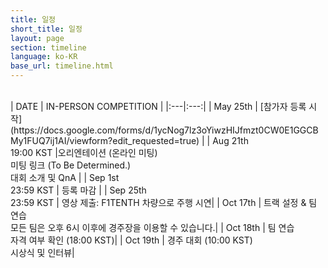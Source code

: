 ```yaml
---
title: 일정
short_title: 일정
layout: page
section: timeline
language: ko-KR
base_url: timeline.html
---
```


<br>
| DATE | IN-PERSON COMPETITION |
|:---|:---:|
| May 25th | [참가자 등록 시작](https://docs.google.com/forms/d/1ycNog7lz3oYiwzHIJfmzt0CW0E1GGCBMy1FUQ7ij1AI/viewform?edit_requested=true) |
| Aug 21th <br> 19:00 KST |오리엔테이션 (온라인 미팅) <br> 미팅 링크 (To Be Determined.) <br> 대회 소개 및 QnA |
| Sep 1st <br> 23:59 KST | 등록 마감 |
| Sep 25th <br> 23:59 KST | 영상 제출: F1TENTH 차량으로 주행 시연|
| Oct 17th | 트랙 설정 & 팀 연습 <br> 모든 팀은 오후 6시 이후에 경주장을 이용할 수 있습니다.|
| Oct 18th | 팀 연습 <br> 자격 여부 확인 (18:00 KST)|
| Oct 19th | 경주 대회 (10:00 KST) <br> 시상식 및 인터뷰|
<!-- *-참고: 향후 추진계획은 상황에 따라 변경될 수 있습니다.* -->
<!-- ***4월 30일 오픈 예정***
 -->
<br>

<!--  | DATE | IN-PERSON COMPETITION |
|:---|:---|
| May 25th | 참가자 등록 시작 |
| Sep 15th - 23:59 KST | 참가자 등록 마감 |
| Aug 21th - 7pm KST |온라인 미팅, 팀 소개, 경주 개요, 트랙 개요 |
| Oct 17th | F1/10 챌린지에 대한 소개, 자율주행 자동차 기술 강연 |
| Oct 18th | 경주 (타임 트라이얼) |
| Oct 19th | 경주 (일대일 경주) , 시상식 및 인터뷰 -->

<!-- | DATE | IN-PERSON COMPETITION |
|:---|:---|
| Apr 30th | 참가자 등록 시작 |
| ~~Nov 11th - 23:59 KST~~ <br> Nov 30th - 23:59 KST<br> (연장) | 참가자 등록 마감 **(11월 말일 까지 연장되었습니다.)** |
| Nov 17th - 7pm KST |온라인 미팅, 팀 소개, 경주 개요, 트랙 개요 <br> [**[Orientation Slides]**](../static_data/KSTME2022_Orientation.pdf) |
| Dec 12th | F1/10 챌린지에 대한 소개, 자율주행 자동차 기술 강연 |
| Dec 13th | 경주 (타임 트라이얼, 일대일 경주) , 시상식 및 인터뷰 | -->
